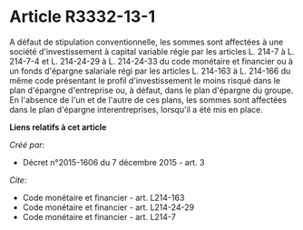 # Article R3332-13-1

A défaut de stipulation conventionnelle, les sommes sont affectées à une société d'investissement à capital variable régie
par les articles L. 214-7 à L. 214-7-4 et L. 214-24-29 à L. 214-24-33 du code monétaire et financier ou à un fonds d'épargne
salariale régi par les articles L. 214-163 à L. 214-166 du même code présentant le profil d'investissement le moins risqué
dans le plan d'épargne d'entreprise ou, à défaut, dans le plan d'épargne du groupe. En l'absence de l'un et de l'autre de ces
plans, les sommes sont affectées dans le plan d'épargne interentreprises, lorsqu'il a été mis en place.

**Liens relatifs à cet article**

_Créé par_:

  - Décret n°2015-1606 du 7 décembre 2015 - art. 3

_Cite_:

  - Code monétaire et financier - art. L214-163
  - Code monétaire et financier - art. L214-24-29
  - Code monétaire et financier - art. L214-7
